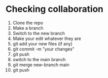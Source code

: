 # Checking collaboration

1. Clone the repo
2. Make a branch
3. Switch to the new branch
4. Make your edit whatever they are
5. git add your new files (if any)
6. git commit -m "your changes"
7. git push
8. switch to the main branch
9. git merge new-branch main
10. git push